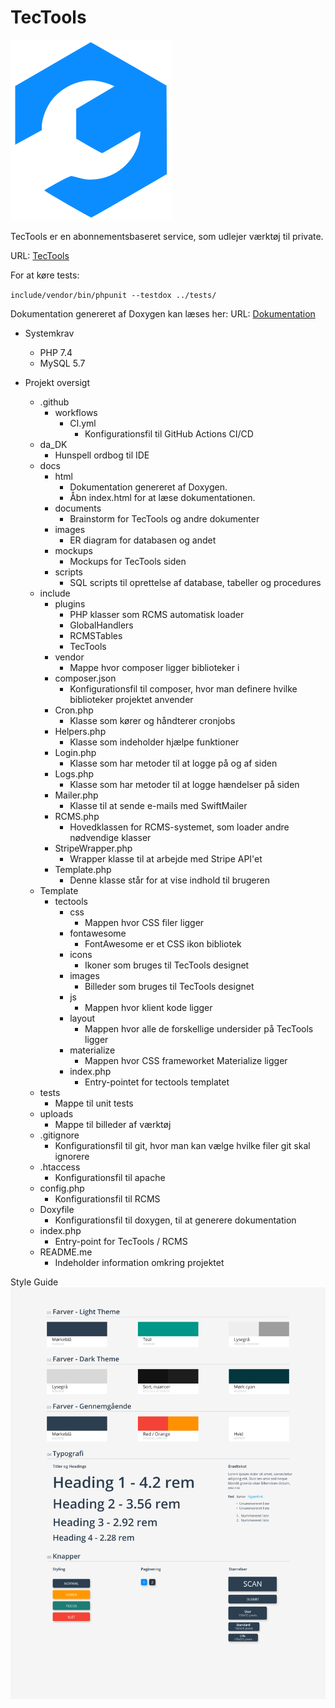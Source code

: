 # TecTools

![logo.png](template/tectools/images/logo.png)

TecTools er en abonnementsbaseret service, som udlejer værktøj til private.

URL: [TecTools](https://www.tectools.virtusb.com)

For at køre tests:

`include/vendor/bin/phpunit --testdox ../tests/`

Dokumentation genereret af Doxygen kan læses her:
URL: [Dokumentation](https://tectools.virtusb.com/docs/html/index.html)

- Systemkrav
  - PHP 7.4
  - MySQL 5.7

- Projekt oversigt
  - .github
    - workflows
      - CI.yml
        - Konfigurationsfil til GitHub Actions CI/CD
  - da_DK
    - Hunspell ordbog til IDE
  - docs
    - html
      - Dokumentation genereret af Doxygen.
      - Åbn index.html for at læse dokumentationen.
    - documents
      - Brainstorm for TecTools og andre dokumenter
    - images
      - ER diagram for databasen og andet
    - mockups
      - Mockups for TecTools siden
    - scripts
      - SQL scripts til oprettelse af database, tabeller og procedures
  - include
    - plugins
      - PHP klasser som RCMS automatisk loader
      - GlobalHandlers
      - RCMSTables
      - TecTools
    - vendor
      - Mappe hvor composer ligger biblioteker i
    - composer.json
      - Konfigurationsfil til composer, hvor man definere hvilke biblioteker projektet anvender
    - Cron.php
      - Klasse som kører og håndterer cronjobs
    - Helpers.php
      - Klasse som indeholder hjælpe funktioner
    - Login.php
      - Klasse som har metoder til at logge på og af siden
    - Logs.php
      - Klasse som har metoder til at logge hændelser på siden
    - Mailer.php
      - Klasse til at sende e-mails med SwiftMailer
    - RCMS.php
      - Hovedklassen for RCMS-systemet, som loader andre nødvendige klasser
    - StripeWrapper.php
      - Wrapper klasse til at arbejde med Stripe API'et
    - Template.php
      - Denne klasse står for at vise indhold til brugeren
  - Template
    - tectools
      - css
        - Mappen hvor CSS filer ligger
      - fontawesome
        - FontAwesome er et CSS ikon bibliotek
      - icons
        - Ikoner som bruges til TecTools designet
      - images
        - Billeder som bruges til TecTools designet
      - js
        - Mappen hvor klient kode ligger
      - layout
        - Mappen hvor alle de forskellige undersider på TecTools ligger
      - materialize
        - Mappen hvor CSS frameworket Materialize ligger
      - index.php
        - Entry-pointet for tectools templatet
  - tests
    - Mappe til unit tests
  - uploads
    - Mappe til billeder af værktøj
  - .gitignore
    - Konfigurationsfil til git, hvor man kan vælge hvilke filer git skal ignorere
  - .htaccess
    - Konfigurationsfil til apache
  - config.php
    - Konfigurationsfil til RCMS
  - Doxyfile
    - Konfigurationsfil til doxygen, til at generere dokumentation
  - index.php
    - Entry-point for TecTools / RCMS
  - README.me
    - Indeholder information omkring projektet

Style Guide
![Style_Guide_New@3x.png](docs/images/Style_Guide_New%403x.png)